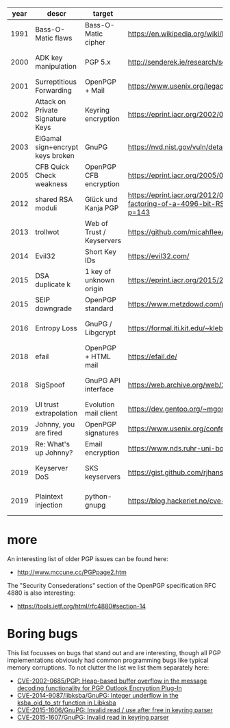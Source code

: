 | year | descr | target | link | CVE |
| --- | --- | --- | --- | --- |
| 1991 | Bass-O-Matic flaws | Bass-O-Matic cipher | https://en.wikipedia.org/wiki/BassOmatic | |
| 2000 | ADK key manipulation | PGP 5.x | http://senderek.ie/research/security/key-experiments.html | [CVE-2000-0678](https://nvd.nist.gov/vuln/detail/CVE-2000-0678) |
| 2001 | Surreptitious Forwarding | OpenPGP + Mail | https://www.usenix.org/legacy/publications/library/proceedings/usenix01/full_papers/davis/davis.pdf | |
| 2002 | Attack on Private Signature Keys | Keyring encryption | https://eprint.iacr.org/2002/076 | |
| 2003 | ElGamal sign+encrypt keys broken | GnuPG | https://nvd.nist.gov/vuln/detail/CVE-2003-0971 | [CVE-2003-0971](https://nvd.nist.gov/vuln/detail/CVE-2003-0971) |
| 2005 | CFB Quick Check weakness | OpenPGP CFB encryption | https://eprint.iacr.org/2005/033 | [CVE-2005-0366](https://nvd.nist.gov/vuln/detail/CVE-2005-0366) |
| 2012 | shared RSA moduli | Glück und Kanja PGP | https://eprint.iacr.org/2012/064 https://blog.hboeck.de/archives/872-About-the-supposed-factoring-of-a-4096-bit-RSA-key.html https://eprint.iacr.org/2015/262 https://www.links.org/?p=143 | |
| 2013 | trollwot | Web of Trust / Keyservers | https://github.com/micahflee/trollwot | |
| 2014 | Evil32 | Short Key IDs | https://evil32.com/ | |
| 2015 | DSA duplicate k | 1 key of unknown origin | https://eprint.iacr.org/2015/262 | |
| 2015 | SEIP downgrade | OpenPGP standard | https://www.metzdowd.com/pipermail/cryptography/2015-October/026685.html | |
| 2016 | Entropy Loss | GnuPG / Libgcrypt | https://formal.iti.kit.edu/~klebanov/pubs/libgcrypt-cve-2016-6313.pdf | [CVE-2016-6313](https://nvd.nist.gov/vuln/detail/CVE-2016-6313) |
| 2018 | efail | OpenPGP + HTML mail | https://efail.de/ | [CVE-2017-17688](https://nvd.nist.gov/vuln/detail/CVE-2017-17688) |
| 2018 | SigSpoof | GnuPG API interface | https://web.archive.org/web/20180616202842/https://neopg.io/blog/gpg-signature-spoof/ | [CVE-2018-12020](https://nvd.nist.gov/vuln/detail/CVE-2018-12020) |
| 2019 | UI trust extrapolation | Evolution mail client | https://dev.gentoo.org/~mgorny/articles/evolution-uid-trust-extrapolation.html | |
| 2019 | Johnny, you are fired | OpenPGP signatures | https://www.usenix.org/conference/usenixsecurity19/presentation/muller | |
| 2019 | Re: What's up Johnny? | Email encryption | https://www.nds.ruhr-uni-bochum.de/research/publications/re-whats-up-johnny/ | |
| 2019 | Keyserver DoS | SKS keyservers | https://gist.github.com/rjhansen/67ab921ffb4084c865b3618d6955275f | [CVE-2019-13050](https://nvd.nist.gov/vuln/detail/CVE-2019-13050) |
| 2019 | Plaintext injection | python-gnupg | https://blog.hackeriet.no/cve-2019-6690-python-gnupg-vulnerability/ | [CVE-2019-6690](https://nvd.nist.gov/vuln/detail/CVE-2019-6690) |

more
====

An interesting list of older PGP issues can be found here:
* http://www.mccune.cc/PGPpage2.htm

The "Security Consederations" section of the
OpenPGP specification RFC 4880 is also interesting:
* https://tools.ietf.org/html/rfc4880#section-14

Boring bugs
===========

This list focusses on bugs that stand out and are interesting, though
all PGP implementations obviously had common programming bugs like
typical memory corruptions. To not clutter the list we list them separately here:

* [CVE-2002-0685/PGP: Heap-based buffer overflow in the message decoding functionality for PGP Outlook Encryption Plug-In](https://cve.mitre.org/cgi-bin/cvename.cgi?name=CVE-2002-0685)
* [CVE-2014-9087/libksba/GnuPG: Integer underflow in the ksba_oid_to_str function in Libksba](https://nvd.nist.gov/vuln/detail/CVE-2014-9087)
* [CVE-2015-1606/GnuPG: Invalid read / use after free in keyring parser](https://nvd.nist.gov/vuln/detail/CVE-2015-1606)
* [CVE-2015-1607/GnuPG: Invalid read in keyring parser](https://nvd.nist.gov/vuln/detail/CVE-2015-1607)
